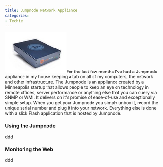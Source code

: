 ```yaml
---
title: Jumpnode Network Appliance
categories:
- Techie
---
```


![appliance.jpg](/assets/posts/2008/appliance1.jpg)For the last few months I've had a Jumpnode appliance in my house keeping a tab on all of my computers, the network and other infrastructure. The Jumpnode is an appliance created by a Minneapolis startup that allows people to keep an eye on technology in remote offices, server performance or anything else that you can query via SNMP or WMI. It delivers on it's promise of ease-of-use and exceptionally simple setup.
When you get your Jumpnode you simply unbox it, record the unique serial number and plug it into your network. Everything else is done with a slick Flash application that is hosted by Jumpnode.

<!-- more -->

### Using the Jumpnode

ddd

### Monitoring the Web

ddd

